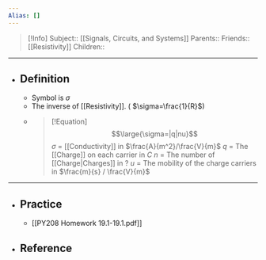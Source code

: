 ```yaml
---
Alias: []
---
```

> [!Info]
> Subject:: [[Signals, Circuits, and Systems]]
> Parents:: 
> Friends:: [[Resistivity]]
> Children:: 
---
- ## Definition
	- Symbol is $\sigma$
	- The inverse of [[Resistivity]]. ( $\sigma=\frac{1}{R}$)
	- > [!Equation]
	  > $$\large{\sigma=|q|nu}$$
	  > $\sigma$ = [[Conductivity]] in $\frac{A}{m^2}/\frac{V}{m}$
	  > $q$ = The [[Charge]] on each carrier in $C$
	  > $n$ = The number of [[Charge|Charges]] in $?$
	  > $u$ = The mobility of the charge carriers in $\frac{m}{s} / \frac{V}{m}$
---
- ## Practice
	- [[PY208 Homework 19.1-19.1.pdf]]
- ## Reference